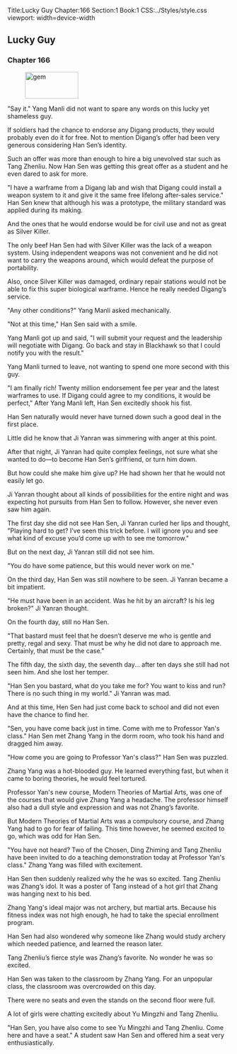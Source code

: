 Title:Lucky Guy 
Chapter:166 
Section:1 
Book:1 
CSS:../Styles/style.css 
viewport: width=device-width
  
## Lucky Guy
### Chapter 166
  
<figure>
	<img src="../Images/gem.gif" alt="gem" id="gem" width="120" height="60" />
</figure>
  

  
"Say it." Yang Manli did not want to spare any words on this lucky yet shameless guy.

If soldiers had the chance to endorse any Digang products, they would probably even do it for free. Not to mention Digang’s offer had been very generous considering Han Sen’s identity.

Such an offer was more than enough to hire a big unevolved star such as Tang Zhenliu. Now Han Sen was getting this great offer as a student and he even dared to ask for more.

"I have a warframe from a Digang lab and wish that Digang could install a weapon system to it and give it the same free lifelong after-sales service." Han Sen knew that although his was a prototype, the military standard was applied during its making.

And the ones that he would endorse would be for civil use and not as great as Silver Killer.

The only beef Han Sen had with Silver Killer was the lack of a weapon system. Using independent weapons was not convenient and he did not want to carry the weapons around, which would defeat the purpose of portability.

Also, once Silver Killer was damaged, ordinary repair stations would not be able to fix this super biological warframe. Hence he really needed Digang’s service.

"Any other conditions?" Yang Manli asked mechanically.

"Not at this time," Han Sen said with a smile.

Yang Manli got up and said, "I will submit your request and the leadership will negotiate with Digang. Go back and stay in Blackhawk so that I could notify you with the result."

Yang Manli turned to leave, not wanting to spend one more second with this guy.

"I am finally rich! Twenty million endorsement fee per year and the latest warframes to use. If Digang could agree to my conditions, it would be perfect," After Yang Manli left, Han Sen excitedly shook his fist.

Han Sen naturally would never have turned down such a good deal in the first place.

Little did he know that Ji Yanran was simmering with anger at this point.

After that night, Ji Yanran had quite complex feelings, not sure what she wanted to do—to become Han Sen’s girlfriend, or turn him down.

But how could she make him give up? He had shown her that he would not easily let go.

Ji Yanran thought about all kinds of possibilities for the entire night and was expecting hot pursuits from Han Sen to follow. However, she never even saw him again.

The first day she did not see Han Sen, Ji Yanran curled her lips and thought, "Playing hard to get? I’ve seen this trick before. I will ignore you and see what kind of excuse you’d come up with to see me tomorrow."

But on the next day, Ji Yanran still did not see him.

"You do have some patience, but this would never work on me."

On the third day, Han Sen was still nowhere to be seen. Ji Yanran became a bit impatient.

"He must have been in an accident. Was he hit by an aircraft? Is his leg broken?" Ji Yanran thought.

On the fourth day, still no Han Sen.

"That bastard must feel that he doesn’t deserve me who is gentle and pretty, regal and sexy. That must be why he did not dare to approach me. Certainly, that must be the case."

The fifth day, the sixth day, the seventh day... after ten days she still had not seen him. And she lost her temper.

"Han Sen you bastard, what do you take me for? You want to kiss and run? There is no such thing in my world." Ji Yanran was mad.

And at this time, Hen Sen had just come back to school and did not even have the chance to find her.

"Sen, you have come back just in time. Come with me to Professor Yan's class." Han Sen met Zhang Yang in the dorm room, who took his hand and dragged him away.

"How come you are going to Professor Yan's class?" Han Sen was puzzled.

Zhang Yang was a hot-blooded guy. He learned everything fast, but when it came to boring theories, he would feel tortured.

Professor Yan's new course, Modern Theories of Martial Arts, was one of the courses that would give Zhang Yang a headache. The professor himself also had a dull style and expression and was not Zhang’s favorite.

But Modern Theories of Martial Arts was a compulsory course, and Zhang Yang had to go for fear of failing. This time however, he seemed excited to go, which was odd for Han Sen.

"You have not heard? Two of the Chosen, Ding Zhiming and Tang Zhenliu have been invited to do a teaching demonstration today at Professor Yan's class." Zhang Yang was filled with excitement.

Han Sen then suddenly realized why the he was so excited. Tang Zhenliu was Zhang’s idol. It was a poster of Tang instead of a hot girl that Zhang was hanging next to his bed.

Zhang Yang's ideal major was not archery, but martial arts. Because his fitness index was not high enough, he had to take the special enrollment program.

Han Sen had also wondered why someone like Zhang would study archery which needed patience, and learned the reason later.

Tang Zhenliu’s fierce style was Zhang’s favorite. No wonder he was so excited.

Han Sen was taken to the classroom by Zhang Yang. For an unpopular class, the classroom was overcrowded on this day.

There were no seats and even the stands on the second floor were full.

A lot of girls were chatting excitedly about Yu Mingzhi and Tang Zhenliu.

"Han Sen, you have also come to see Yu Mingzhi and Tang Zhenliu. Come here and have a seat." A student saw Han Sen and offered him a seat very enthusiastically.